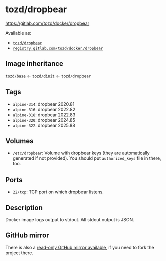 # tozd/dropbear

<https://gitlab.com/tozd/docker/dropbear>

Available as:

- [`tozd/dropbear`](https://hub.docker.com/r/tozd/dropbear)
- [`registry.gitlab.com/tozd/docker/dropbear`](https://gitlab.com/tozd/docker/dropbear/container_registry)

## Image inheritance

[`tozd/base`](https://gitlab.com/tozd/docker/base) ← [`tozd/dinit`](https://gitlab.com/tozd/docker/dinit) ← `tozd/dropbear`

## Tags

- `alpine-314`: dropbear 2020.81
- `alpine-316`: dropbear 2022.82
- `alpine-318`: dropbear 2022.83
- `alpine-320`: dropbear 2024.85
- `alpine-322`: dropbear 2025.88

## Volumes

- `/etc/dropbear`: Volume with dropbear keys (they are automatically generated if not provided). You should put `authorized_keys` file in there, too.

## Ports

- `22/tcp`: TCP port on which dropbear listens.

## Description

Docker image logs output to stdout. All stdout output is JSON.

## GitHub mirror

There is also a [read-only GitHub mirror available](https://github.com/tozd/docker-dropbear),
if you need to fork the project there.
